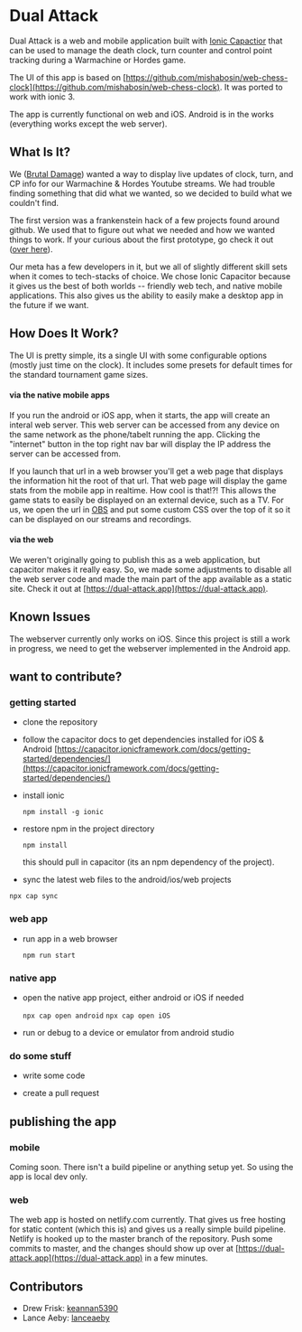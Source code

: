 # Dual Attack

Dual Attack is a web and mobile application built with [Ionic Capactior](https://capacitor.ionicframework.com/) that can be used to manage the death clock, turn counter and control point tracking during a Warmachine or Hordes game.

The UI of this app is based on [https://github.com/mishabosin/web-chess-clock](https://github.com/mishabosin/web-chess-clock). It was ported to work with ionic 3.

The app is currently functional on web and iOS. Android is in the works (everything works except the web server).

## What Is It?
We ([Brutal Damage](https://brutaldamage.blog)) wanted a way to display live updates of clock, turn, and CP info for our Warmachine & Hordes Youtube streams. We had trouble finding something that did what we wanted, so we decided to build what we couldn't find.

The first version was a frankenstein hack of a few projects found around github. We used that to figure out what we needed and how we wanted things to work. If your curious about the first prototype, go check it out ([over here](https://github.com/brutaldamage/game-clock)).

Our meta has a few developers in it, but we all of slightly different skill sets when it comes to tech-stacks of choice. We chose Ionic Capacitor because it gives us the best of both worlds -- friendly web tech, and native mobile applications. This also gives us the ability to easily make a desktop app in the future if we want.

## How Does It Work?

The UI is pretty simple, its a single UI with some configurable options (mostly just time on the clock). It includes some presets for default times for the standard tournament game sizes.

#### via the native mobile apps
If you run the android or iOS app, when it starts, the app will create an interal web server. This web server can be accessed from any device on the same network as the phone/tabelt running the app. Clicking the "internet" button in the top right nav bar will display the IP address the server can be accessed from.

If you launch that url in a web browser you'll get a web page that displays the information hit the root of that url. That web page will display the game stats from the mobile app in realtime. How cool is that!?! This allows the game stats to easily be displayed on an external device, such as a TV. For us, we open the url in [OBS](https://obsproject.com/) and put some custom CSS over the top of it so it can be displayed on our streams and recordings.

#### via the web
We weren't originally going to publish this as a web application, but capacitor makes it really easy. So, we made some adjustments to disable all the web server code and made the main part of the app available as a static site. Check it out at [https://dual-attack.app](https://dual-attack.app).

## Known Issues
The webserver currently only works on iOS. Since this project is still a work in progress, we need to get the webserver implemented in the Android app. 

## want to contribute? 

### getting started

*  clone the repository

* follow the capacitor docs to get dependencies installed for iOS & Android
[https://capacitor.ionicframework.com/docs/getting-started/dependencies/](https://capacitor.ionicframework.com/docs/getting-started/dependencies/)

* install ionic

  `npm install -g ionic`

* restore npm in the project directory

  `npm install`

  this should pull in capacitor (its an npm dependency of the project).

 * sync the latest web files to the android/ios/web projects
  
  `npx cap sync` 
  
### web app

* run app in a web browser

    `npm run start`

### native app

* open the native app project, either android or iOS if needed

    `npx cap open android`
    `npx cap open iOS`

* run or debug to a device or emulator from android studio

### do some stuff

* write some code

* create a pull request

## publishing the app

### mobile 

Coming soon. There isn't a build pipeline or anything setup yet. So using the app is local dev only.

### web

The web app is hosted on netlify.com currently. That gives us free hosting for static content (which this is) and gives us a really simple build pipeline. Netlify is hooked up to the master branch of the repository. Push some commits to master, and the changes should show up over at [https://dual-attack.app](https://dual-attack.app) in a few minutes.


## Contributors
* Drew Frisk: [keannan5390](https://github.com/keannan5390)
* Lance Aeby: [lanceaeby](https://github.com/lanceaeby)
